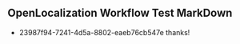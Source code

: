 ## OpenLocalization Workflow Test MarkDown
* 23987f94-7241-4d5a-8802-eaeb76cb547e thanks!

<!--HONumber=Jul16_HO3-->


